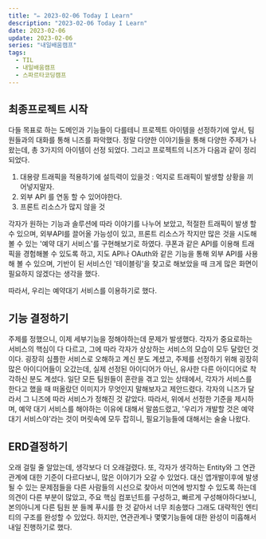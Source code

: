 ```yaml
---
title: "✏️ 2023-02-06 Today I Learn"
description: "2023-02-06 Today I Learn"
date: 2023-02-06
update: 2023-02-06
series: "내일배움캠프"
tags:
  - TIL
  - 내일배움캠프
  - 스파르타코딩캠프
---
```


## 최종프로젝트 시작

다들 목표로 하는 도메인과 기능들이 다를테니 프로젝트 아이템을 선정하기에 앞서, 팀원들과의 대화를 통해 니즈를 파악했다.
정말 다양한 이야기들을 통해 다양한 주제가 나왔는데, 총 3가지의 아이템이 선정 되었다.
그리고 프로젝트의 니즈가 다음과 같이 정리되었다.

1. 대용량 트래픽을 적용하기에 설득력이 있을것 : 억지로 트래픽이 발생할 상황을 끼어넣지말자.
2. 외부 API 를 연동 할 수 있어야한다.
3. 프론트 리소스가 많지 않을 것

각자가 원하는 기능과 솔루션에 따라 이야기를 나누어 보았고, 적절한 트래픽이 발생 할 수 있으며, 외부API를 끌어올 가능성이 있고, 프론트 리소스가 작지만 많은 것을 시도해 볼 수 있는 '예약 대기 서비스'를 구현해보기로 하였다.
쿠폰과 같은 API를 이용해 트래픽을 경험해볼 수 있도록 하고, 지도 API나 OAuth와 같은 기능을 통해 외부 API를 사용해 볼 수 있으며, 기반이 된 서비스인 '테이블링'을 찾고로 해보았을 때 크게 많은 화면이 필요하지 않겠다는 생각을 했다.

따라서, 우리는 예약대기 서비스를 이용하기로 했다.

## 기능 결정하기

주제를 정했으니, 이제 세부기능을 정해야하는데 문제가 발생했다.
각자가 중요로하는 서비스의 핵심이 다 다르고, 그에 따라 각자가 상상하는 서비스의 모습이 모두 달랐던 것이다. 굉장히 심플한 서비스로 오해하고 계신 분도 계셨고, 주제를 선정하기 위해 굉장히 많은 아이디어들이 오갔는데, 실제 선정된 아이디어가 아닌, 유사한 다른 아이디어로 착각하신 분도 계셨다. 일단 모든 팀원들이 혼란을 겪고 있는 상태에서, 각자가 서비스를 한다고 했을 때 떠올랐던 이미지가 무엇인지 말해보자고 제안드렸다.
각자의 니즈가 달라서 그 니즈에 따라 서비스가 정해진 것 같았다.
따라서, 위에서 선정한 기준을 제시하며, 예약 대기 서비스를 해야하는 이유에 대해서 말씀드렸고, '우리가 개발할 것은 예약대기 서비스야'라는 것이 머릿속에 모두 잡히니, 필요기능들에 대해서는 술술 나왔다.

## ERD결정하기

오래 걸릴 줄 알았는데, 생각보다 더 오래걸렸다. 또, 각자가 생각하는 Entity와 그 연관관계에 대한 기준이 다르다보니, 많은 이야기가 오갈 수 있었다.
대신 앱개발이후에 발생될 수 있는 문제점들을 다른 사람들의 시선으로 찾아서 미연에 방지할 수 있도록 하는데 의견이 다른 부분이 많았고, 주요 핵심 컴포넌트를 구성하고, 빠르게 구성해야하다보니, 본의아니게 다른 팀원 분 들께 푸시를 한 것 같아서 너무 죄송했다
그래도 대략적인 엔티티의 구조를 완성할 수 있었다. 하지만, 연관관계나 몇몇기능들에 대한 완성이 미흡해서 내일 진행하기로 했다.
